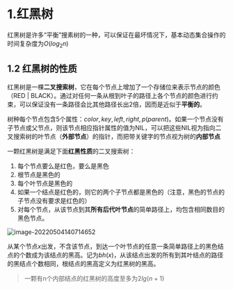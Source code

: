 # 1.红黑树

红黑树是许多“平衡”搜素树的一种，可以保证在最坏情况下，基本动态集合操作的时间复杂度为$O(log_2n)$

## 1.2 红黑树的性质

红黑树是一棵**二叉搜索树**，它在每个节点上增加了一个存储位来表示节点的颜色（RED | BLACK）。通过对任何一条从根到叶子的路径上各个节点的颜色进行约束，可以保证没有一条路径会比其他路径长出2倍，因而是近似于**平衡的**。

树种每个节点包含5个属性：$color, key, left, right , p(parent)$。如果一个节点没有子节点或父节点，则该节点相应指针属性的值为NIL，可以把这些NIL视为指向二叉搜索树的叶节点（**外部节点**）的指针，而把带关键字的节点视为树的**内部节点**

一颗红黑树是满足下面**红黑性质**的二叉搜索树：

1. 每个节点要么是红色，要么是黑色
2. 根节点是黑色的
3. 每个叶节点是黑色的
4. 如果一个结点是红色的，则它的两个子节点都是黑色的（注意，黑色的节点的子节点没有要求是红色的）
5. 对每个节点，从该节点到其**所有后代叶节点**的简单路径上，均包含相同数目的黑色节点。

![image-20220504140714652](../../AppData/Roaming/Typora/typora-user-images/image-20220504140714652.png)

从某个节点$x$出发，不含该节点，到达一个叶节点的任意一条简单路径上的黑色结点的个数成为该结点的黑高。记为$bh(x)$，从该结点出发的所有到其叶结点的路径的黑结点个数相同，根结点的黑高定义为红黑树的黑高。

> 一颗有n个内部结点的红黑树的高度至多为$2lg(n+1)$

